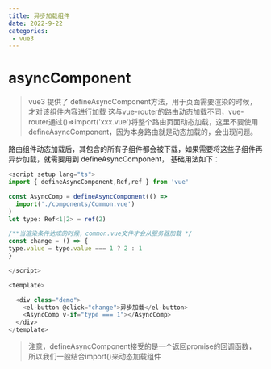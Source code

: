 ```yaml
---
title: 异步加载组件
date: 2022-9-22
categories:
 - vue3
---
```


# asyncComponent

> vue3 提供了 defineAsyncComponent方法，用于页面需要渲染的时候，才对该组件内容进行加载
这与vue-router的路由动态加载不同，vue-router通过()=>import('xxx.vue')将整个路由页面动态加载，这里不要使用defineAsyncComponent，因为本身路由就是动态加载的，会出现问题。

路由组件动态加载后，其包含的所有子组件都会被下载，如果需要将这些子组件再异步加载，就需要用到 defineAsyncComponent， 基础用法如下：

```js
<script setup lang="ts">
import { defineAsyncComponent,Ref,ref } from 'vue'

const AsyncComp = defineAsyncComponent(() =>
  import('./components/Common.vue')
)
let type: Ref<1|2> = ref(2)

/**当渲染条件达成的时候，common.vue文件才会从服务器加载 */
const change = () => {
type.value = type.value === 1 ? 2 : 1
}

</script>

<template>

  <div class="demo">
    <el-button @click="change">异步加载</el-button>
    <AsyncComp v-if="type === 1"></AsyncComp>
  </div>
</template>
```


> 注意，defineAsyncComponent接受的是一个返回promise的回调函数，所以我们一般结合import()来动态加载组件